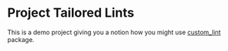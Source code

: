# Project Tailored Lints

This is a demo project giving you a notion how you might use
[custom_lint](https://pub.dev/packages/custom_lint) package.
